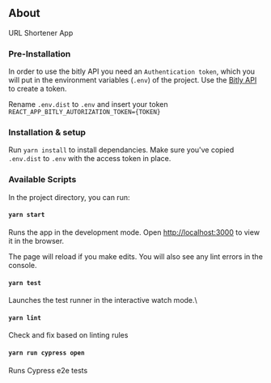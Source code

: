## About

URL Shortener App

### Pre-Installation

In order to use the bitly API you need an `Authentication token`, which you will put in the environment variables (`.env`) of the project. Use the [Bitly API](https://dev.bitly.com/api-reference#operation/createBitlink) to create a token. 

Rename `.env.dist` to `.env` and insert your token
`REACT_APP_BITLY_AUTORIZATION_TOKEN={TOKEN}`

### Installation & setup

Run `yarn install` to install dependancies. Make sure you've copied `.env.dist` to `.env` with the access token in place.


### Available Scripts

In the project directory, you can run:

#### `yarn start`

Runs the app in the development mode.
Open [http://localhost:3000](http://localhost:3000) to view it in the browser.

The page will reload if you make edits.
You will also see any lint errors in the console.

#### `yarn test`

Launches the test runner in the interactive watch mode.\

#### `yarn lint`

Check and fix based on linting rules

#### `yarn run cypress open`

Runs Cypress e2e tests
